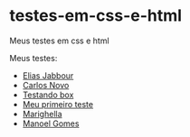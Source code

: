 # testes-em-css-e-html
 Meus testes em css e html

 Meus testes:
 <ul>
<li><a href='https://mefistocly.github.io/testes-em-css-e-html/Elias%20Jabbour/index.html' target='_blank'>Elias Jabbour</a></li>
<li><a href='https://mefistocly.github.io/testes-em-css-e-html/Carlos%20Miguel%20Novo/index.html' target='_blank'>Carlos Novo</a></li>
<li><a href='https://mefistocly.github.io/testes-em-css-e-html/Che%guevara/index.html' target='_blank'>Testando box</a></li>
<li><a href='https://mefistocly.github.io/testes-em-css-e-html/testando box e outras coisas/index.html' target='_blank'>Meu primeiro teste</a></li>
<li><a href='https://mefistocly.github.io/testes-em-css-e-html/Carlos%20Marighella/marighella.html' target='_blank'>Marighella</a></li>
<li><a href='https://mefistocly.github.io/testes-em-css-e-html/Manoel%20Gomes/' target='_blank'>Manoel Gomes</a></li>
</ul>